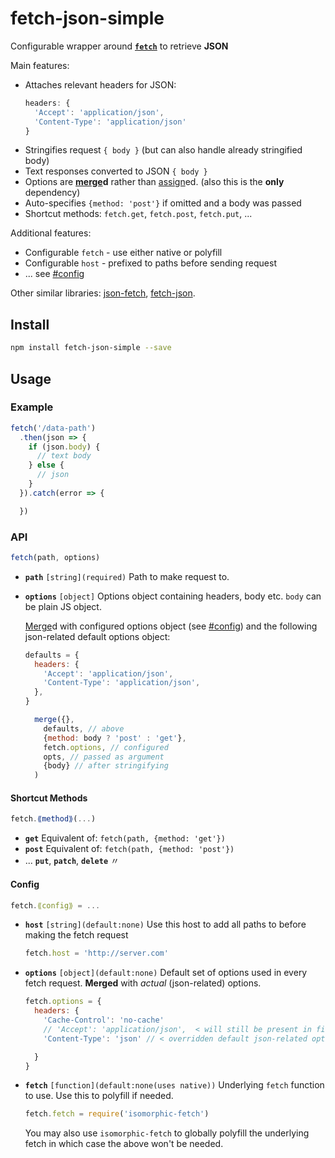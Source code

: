 # fetch-json-simple

Configurable wrapper around [**`fetch`**][fetch] to retrieve **JSON**

[fetch]: https://developer.mozilla.org/en/docs/Web/API/Fetch_API

Main features:

* Attaches relevant headers for JSON:
  ```js
  headers: {
    'Accept': 'application/json',
    'Content-Type': 'application/json'
  }
  ```
* Stringifies request `{ body }` (but can also handle already stringified body)
* Text responses converted to JSON `{ body }`
* Options are **[merge]d** rather than [assign]ed. (also this is the **only** dependency)
* Auto-specifies `{method: 'post'}` if omitted and a body was passed
* Shortcut methods: `fetch.get`, `fetch.post`, `fetch.put`, ...

Additional features:

* Configurable `fetch` - use either native or polyfill
* Configurable `host` - prefixed to paths before sending request
* ... see [#config](#config)

Other similar libraries: [json-fetch], [fetch-json].

[json-fetch]: https://github.com/goodeggs/json-fetch
[fetch-json]: https://github.com/kahwee/fetch-json

## Install

```sh
npm install fetch-json-simple --save
```

## Usage

### Example

```js
fetch('/data-path')
  .then(json => {
    if (json.body) {
      // text body
    } else {
      // json
    }
  }).catch(error => {

  })
```

### API

```js
fetch(path, options)
```

* **`path`** `[string](required)` Path to make request to.

* **`options`** `[object]` Options object containing headers, body etc. `body` can be plain JS object.

  [Merge]d with configured options object (see [#config](#config)) and the following json-related default options object:
  ```js
  defaults = {
    headers: {
      'Accept': 'application/json',
      'Content-Type': 'application/json',
    },
  }
  ```
  ```js
    merge({},
      defaults, // above
      {method: body ? 'post' : 'get'},
      fetch.options, // configured
      opts, // passed as argument
      {body} // after stringifying
    )
  ```

[merge]: http://npmjs.com/merge
[assign]: https://developer.mozilla.org/en/docs/Web/JavaScript/Reference/Global_Objects/Object/assign

#### Shortcut Methods

```js
fetch.⟪method⟫(...)
```

* **`get`** Equivalent of: `fetch(path, {method: 'get'})`
* **`post`** Equivalent of: `fetch(path, {method: 'post'})`
* ... **`put`**, **`patch`**, **`delete`**  〃

#### Config
```js
fetch.⟪config⟫ = ...
```

* **`host`** `[string](default:none)` Use this host to add all paths to before making the fetch request

  ```js
  fetch.host = 'http://server.com'
  ```

* **`options`** `[object](default:none)` Default set of options used in every fetch request. **Merged** with *actual* (json-related) options.

  ```js
  fetch.options = {
    headers: {
      'Cache-Control': 'no-cache'
      // 'Accept': 'application/json',  < will still be present in final request
      'Content-Type': 'json' // < overridden default json-related option

    }
  }
  ```

* **`fetch`** `[function](default:none(uses native))` Underlying `fetch` function to use. Use this to polyfill if needed.

  ```js
  fetch.fetch = require('isomorphic-fetch')
  ```
  You may also use `isomorphic-fetch` to globally polyfill the underlying fetch in which case the above won't be needed.
